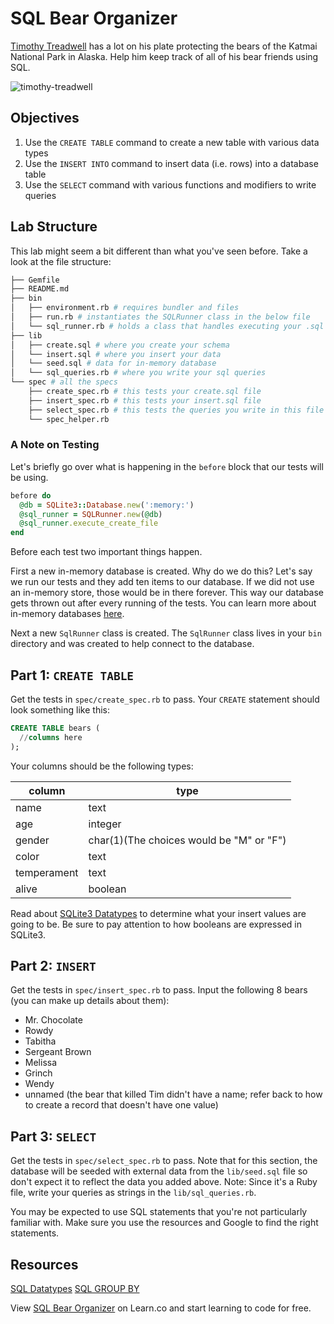 # SQL Bear Organizer

[Timothy Treadwell](http://en.wikipedia.org/wiki/Timothy_Treadwell) has a lot on his plate protecting the bears of the Katmai National Park in Alaska. Help him keep track of all of his bear friends using SQL.

![timothy-treadwell](http://m2.paperblog.com/i/74/746121/lagghiacciante-morte-delluomo-grizzly-sbranat-L-rr7aep.jpeg)

## Objectives

1. Use the `CREATE TABLE` command to create a new table with various data types
2. Use the `INSERT INTO` command to insert data (i.e. rows) into a database table
3. Use the `SELECT` command with various functions and modifiers to write queries

## Lab Structure

This lab might seem a bit different than what you've seen before. Take a look at the file structure:

```bash
├── Gemfile
├── README.md
├── bin
│   ├── environment.rb # requires bundler and files
│   ├── run.rb # instantiates the SQLRunner class in the below file
│   └── sql_runner.rb # holds a class that handles executing your .sql files
├── lib
│   ├── create.sql # where you create your schema
│   └── insert.sql # where you insert your data
│   └── seed.sql # data for in-memory database
│   └── sql_queries.rb # where you write your sql queries
└── spec # all the specs
    ├── create_spec.rb # this tests your create.sql file
    ├── insert_spec.rb # this tests your insert.sql file
    ├── select_spec.rb # this tests the queries you write in this file
    └── spec_helper.rb
```

### A Note on Testing

Let's briefly go over what is happening in the `before` block that our tests will be using.

```ruby
before do
  @db = SQLite3::Database.new(':memory:')
  @sql_runner = SQLRunner.new(@db)
  @sql_runner.execute_create_file
end
```
Before each test two important things happen.

First a new in-memory database is created. Why do we do this? Let's say we run our tests and they add ten items to our database. If we did not use an in-memory store, those would be in there forever. This way our database gets thrown out after every running of the tests. You can learn more about in-memory databases [here](https://www.sqlite.org/inmemorydb.html).

Next a new `SqlRunner` class is created. The `SqlRunner` class lives in your `bin` directory and was created to help connect to the database.

## Part 1: `CREATE TABLE`

Get the tests in `spec/create_spec.rb` to pass. Your `CREATE` statement should look something like this:

```sql
CREATE TABLE bears (
  //columns here
);
```

Your columns should be the following types:

|column | type  |
|-------|-------|
|name   |text   |
|age    |integer|
|gender |char(1)(The choices would be "M" or "F")|
|color  |text   |
|temperament|text|
|alive  |boolean|

Read about [SQLite3 Datatypes](https://www.sqlite.org/datatype3.html) to determine what your insert values are going to be. Be sure to pay attention to how booleans are expressed in SQLite3.

## Part 2: `INSERT`

Get the tests in `spec/insert_spec.rb` to pass. Input the following 8 bears (you can make up details about them):

* Mr. Chocolate
* Rowdy
* Tabitha
* Sergeant Brown
* Melissa
* Grinch
* Wendy
* unnamed (the bear that killed Tim didn't have a name; refer back to how to create a record that doesn't have one value)

## Part 3: `SELECT`

Get the tests in `spec/select_spec.rb` to pass. Note that for this section, the database will be seeded with external data from the `lib/seed.sql` file so don't expect it to reflect the data you added above. Note: Since it's a Ruby file, write your queries as strings in the `lib/sql_queries.rb`.

You may be expected to use SQL statements that you're not particularly familiar with. Make sure you use the resources and Google to find the right statements. 

## Resources

[SQL Datatypes](https://www.sqlite.org/datatype3.html)
[SQL GROUP BY](https://www.sqlite.org/lang_select.html#resultset)

<p data-visibility='hidden'>View <a href='https://learn.co/lessons/SQL-bear-organizer-lab' title='SQL Bear Organizer'>SQL Bear Organizer</a> on Learn.co and start learning to code for free.</p>
